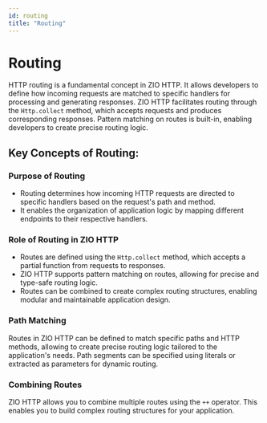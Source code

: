 ```yaml
---
id: routing
title: "Routing"
---
```


# Routing

HTTP routing is a fundamental concept in ZIO HTTP. It allows developers to define how incoming requests are matched to specific handlers for processing and generating responses. ZIO HTTP facilitates routing through the `Http.collect` method, which accepts requests and produces corresponding responses. Pattern matching on routes is built-in, enabling developers to create precise routing logic.

## Key Concepts of Routing:

### Purpose of Routing

- Routing determines how incoming HTTP requests are directed to specific handlers based on the request's path and method.
- It enables the organization of application logic by mapping different endpoints to their respective handlers.

### Role of Routing in ZIO HTTP

- Routes are defined using the `Http.collect` method, which accepts a partial function from requests to responses.
- ZIO HTTP supports pattern matching on routes, allowing for precise and type-safe routing logic.
- Routes can be combined to create complex routing structures, enabling modular and maintainable application design.

### Path Matching

Routes in ZIO HTTP can be defined to match specific paths and HTTP methods, allowing to create precise routing logic tailored to the application's needs. Path segments can be specified using literals or extracted as parameters for dynamic routing.

### Combining Routes

ZIO HTTP allows you to combine multiple routes using the `++` operator. This enables you to build complex routing structures for your application.